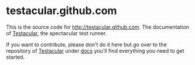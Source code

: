 # testacular.github.com

This is the source code for http://testacular.github.com. The documentation of 
[Testacular], the spectacular test runner.

If you want to contribute, please don't do it here but go over to the repository 
of [Testacular] under [docs] you'll find everything you need to get started.


[Testacular]: https://github.com/testacular/testacular
[docs]: https://github.com/testacular/testacular/tree/master/docs